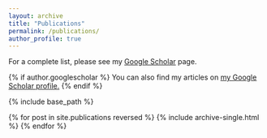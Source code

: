 ```yaml
---
layout: archive
title: "Publications"
permalink: /publications/
author_profile: true
---
```


For a complete list, please see my [Google Scholar](https://scholar.google.com/citations?user=AR_Jp8kAAAAJ&hl=en) page.

{% if author.googlescholar %}
  You can also find my articles on <u><a href="{{author.googlescholar}}">my Google Scholar profile</a>.</u>
{% endif %}

{% include base_path %}

{% for post in site.publications reversed %}
  {% include archive-single.html %}
{% endfor %}
